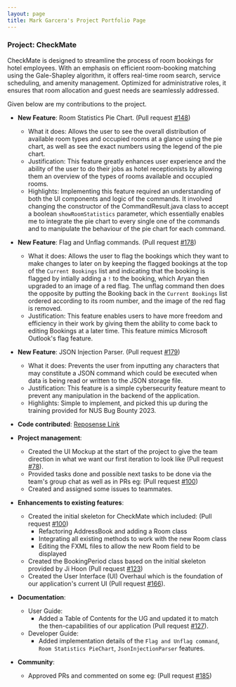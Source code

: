 ```yaml
---
layout: page
title: Mark Garcera's Project Portfolio Page
---
```


### Project: CheckMate


CheckMate is designed to streamline the process of room bookings for hotel employees. With an emphasis on efficient room-booking matching using the Gale-Shapley algorithm, it offers real-time room search, service scheduling, and amenity management. Optimized for administrative roles, it ensures that room allocation and guest needs are seamlessly addressed.

Given below are my contributions to the project.

* **New Feature**: Room Statistics Pie Chart. (Pull request [#148](https://github.com/AY2324S1-CS2103T-F10-1/tp/pull/148))
  * What it does: Allows the user to see the overall distribution of available room types and occupied rooms at a glance using the pie chart, as well as see the exact numbers using the legend of the pie chart.
  * Justification: This feature greatly enhances user experience and the ability of the user to do their jobs as hotel receptionists by allowing them an overview of the types of rooms available and occupied rooms.
  * Highlights: Implementing this feature required an understanding of both the UI components and logic of the commands. It involved changing the constructor of the CommandResult.java class to accept a boolean `showRoomStatistics` parameter, which essentially enables me to integrate the pie chart to every single one of the commands and to manipulate the behaviour of the pie chart for each command.

* **New Feature**: Flag and Unflag commands. (Pull request [#178](https://github.com/AY2324S1-CS2103T-F10-1/tp/pull/178))
  * What it does: Allows the user to flag the bookings which they want to make changes to later on by keeping the flagged bookings at the top of the `Current Bookings` list and indicating that the booking is flagged by intially adding a `!` to the booking, which Aryan then upgraded to an image of a red flag. The unflag command then does the opposite by putting the Booking back in the `Current Bookings` list ordered according to its room number, and the image of the red flag is removed.
  * Justification: This feature enables users to have more freedom and efficiency in their work by giving them the ability to come back to editing Bookings at a later time. This feature mimics Microsoft Outlook's flag feature.

* **New Feature**: JSON Injection Parser. (Pull request [#179](https://github.com/AY2324S1-CS2103T-F10-1/tp/pull/179))
  * What it does: Prevents the user from inputting any characters that may constitute a JSON command which could be executed when data is being read or written to the JSON storage file.
  * Justification: This feature is a simple cybersecurity feature meant to prevent any manipulation in the backend of the application.
  * Highlights: Simple to implement, and picked this up during the training provided for NUS Bug Bounty 2023.

* **Code contributed**: [Reposense Link](https://nus-cs2103-ay2324s1.github.io/tp-dashboard/?search=markgcera&sort=groupTitle&sortWithin=title&timeframe=commit&mergegroup=&groupSelect=groupByRepos&breakdown=true&checkedFileTypes=docs~functional-code~test-code&since=2023-09-22)

* **Project management**:
  * Created the UI Mockup at the start of the project to give the team direction in what we want our first iteration to look like (Pull request [#78](https://github.com/AY2324S1-CS2103T-F10-1/tp/pull/78/files)).
  * Provided tasks done and possible next tasks to be done via the team's group chat as well as in PRs eg: (Pull request [#100](https://github.com/AY2324S1-CS2103T-F10-1/tp/pull/100))
  * Created and assigned some issues to teammates.

* **Enhancements to existing features**:
  * Created the initial skeleton for CheckMate which included: (Pull request [#100](https://github.com/AY2324S1-CS2103T-F10-1/tp/pull/100))
    * Refactoring AddressBook and adding a Room class
    * Integrating all existing methods to work with the new Room class
    * Editing the FXML files to allow the new Room field to be displayed
  * Created the BookingPeriod class based on the initial skeleton provided by Ji Hoon (Pull request [#123](https://github.com/AY2324S1-CS2103T-F10-1/tp/pull/123))
  * Created the User Interface (UI) Overhaul which is the foundation of our application's current UI (Pull request [#166](https://github.com/AY2324S1-CS2103T-F10-1/tp/pull/166)).

* **Documentation**:
  * User Guide:
    * Added a Table of Contents for the UG and updated it to match the then-capabilities of our application (Pull request [#127](https://github.com/AY2324S1-CS2103T-F10-1/tp/pull/127)).
  * Developer Guide:
    * Added implementation details of the `Flag and Unflag command`, `Room Statistics PieChart`, `JsonInjectionParser` features.

* **Community**:
  * Approved PRs and commented on some eg: (Pull request [#185](https://github.com/AY2324S1-CS2103T-F10-1/tp/pull/185))
